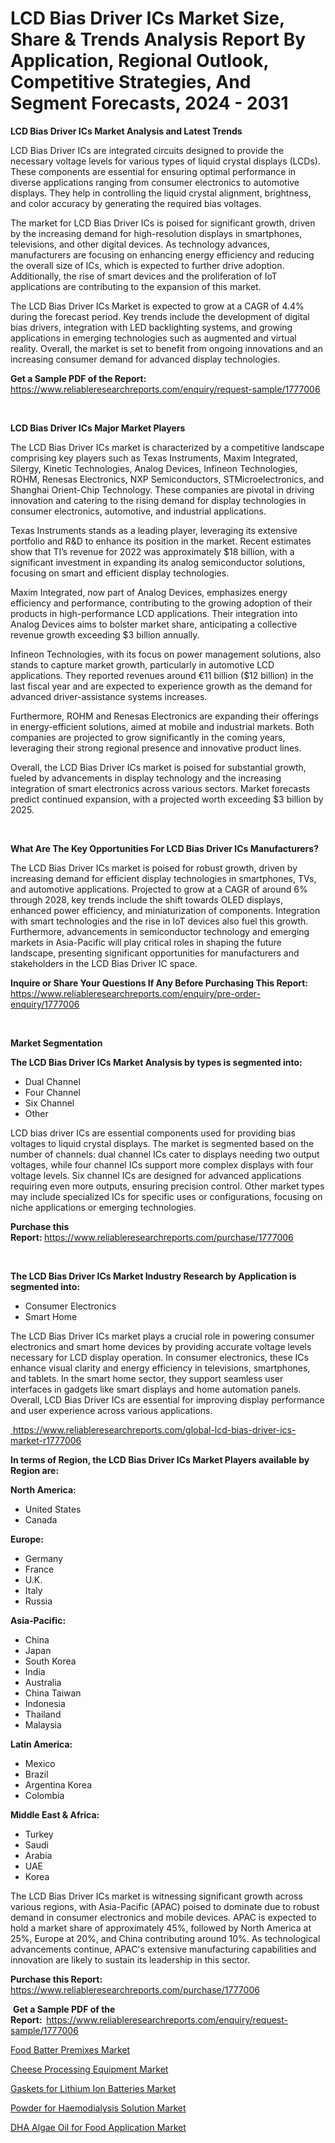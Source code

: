 <p><h1>LCD Bias Driver ICs Market Size, Share & Trends Analysis Report By Application, Regional Outlook, Competitive Strategies, And Segment Forecasts, 2024 - 2031</h1></p><p><strong>LCD Bias Driver ICs Market Analysis and Latest Trends</strong></p>
<p><p>LCD Bias Driver ICs are integrated circuits designed to provide the necessary voltage levels for various types of liquid crystal displays (LCDs). These components are essential for ensuring optimal performance in diverse applications ranging from consumer electronics to automotive displays. They help in controlling the liquid crystal alignment, brightness, and color accuracy by generating the required bias voltages.</p><p>The market for LCD Bias Driver ICs is poised for significant growth, driven by the increasing demand for high-resolution displays in smartphones, televisions, and other digital devices. As technology advances, manufacturers are focusing on enhancing energy efficiency and reducing the overall size of ICs, which is expected to further drive adoption. Additionally, the rise of smart devices and the proliferation of IoT applications are contributing to the expansion of this market.</p><p>The LCD Bias Driver ICs Market is expected to grow at a CAGR of 4.4% during the forecast period. Key trends include the development of digital bias drivers, integration with LED backlighting systems, and growing applications in emerging technologies such as augmented and virtual reality. Overall, the market is set to benefit from ongoing innovations and an increasing consumer demand for advanced display technologies.</p></p>
<p><strong>Get a Sample PDF of the Report:&nbsp;</strong> <a href="https://www.reliableresearchreports.com/enquiry/request-sample/1777006?utm_campaign=24&utm_medium=2&utm_source=Github&utm_content=ia&utm_term=13102024&utm_id=lcd-bias-driver-ics">https://www.reliableresearchreports.com/enquiry/request-sample/1777006</a></p>
<p>&nbsp;</p>
<p><strong>LCD Bias Driver ICs Major Market Players</strong></p>
<p><p>The LCD Bias Driver ICs market is characterized by a competitive landscape comprising key players such as Texas Instruments, Maxim Integrated, Silergy, Kinetic Technologies, Analog Devices, Infineon Technologies, ROHM, Renesas Electronics, NXP Semiconductors, STMicroelectronics, and Shanghai Orient-Chip Technology. These companies are pivotal in driving innovation and catering to the rising demand for display technologies in consumer electronics, automotive, and industrial applications.</p><p>Texas Instruments stands as a leading player, leveraging its extensive portfolio and R&D to enhance its position in the market. Recent estimates show that TI’s revenue for 2022 was approximately $18 billion, with a significant investment in expanding its analog semiconductor solutions, focusing on smart and efficient display technologies.</p><p>Maxim Integrated, now part of Analog Devices, emphasizes energy efficiency and performance, contributing to the growing adoption of their products in high-performance LCD applications. Their integration into Analog Devices aims to bolster market share, anticipating a collective revenue growth exceeding $3 billion annually.</p><p>Infineon Technologies, with its focus on power management solutions, also stands to capture market growth, particularly in automotive LCD applications. They reported revenues around €11 billion ($12 billion) in the last fiscal year and are expected to experience growth as the demand for advanced driver-assistance systems increases.</p><p>Furthermore, ROHM and Renesas Electronics are expanding their offerings in energy-efficient solutions, aimed at mobile and industrial markets. Both companies are projected to grow significantly in the coming years, leveraging their strong regional presence and innovative product lines.</p><p>Overall, the LCD Bias Driver ICs market is poised for substantial growth, fueled by advancements in display technology and the increasing integration of smart electronics across various sectors. Market forecasts predict continued expansion, with a projected worth exceeding $3 billion by 2025.</p></p>
<p>&nbsp;</p>
<p><strong>What Are The Key Opportunities For LCD Bias Driver ICs Manufacturers?</strong></p>
<p><p>The LCD Bias Driver ICs market is poised for robust growth, driven by increasing demand for efficient display technologies in smartphones, TVs, and automotive applications. Projected to grow at a CAGR of around 6% through 2028, key trends include the shift towards OLED displays, enhanced power efficiency, and miniaturization of components. Integration with smart technologies and the rise in IoT devices also fuel this growth. Furthermore, advancements in semiconductor technology and emerging markets in Asia-Pacific will play critical roles in shaping the future landscape, presenting significant opportunities for manufacturers and stakeholders in the LCD Bias Driver IC space.</p></p>
<p><strong>Inquire or Share Your Questions If Any Before Purchasing This Report:</strong> <a href="https://www.reliableresearchreports.com/enquiry/pre-order-enquiry/1777006?utm_campaign=24&utm_medium=2&utm_source=Github&utm_content=ia&utm_term=13102024&utm_id=lcd-bias-driver-ics">https://www.reliableresearchreports.com/enquiry/pre-order-enquiry/1777006</a></p>
<p>&nbsp;</p>
<p><strong>Market Segmentation</strong></p>
<p><strong>The LCD Bias Driver ICs Market Analysis by types is segmented into:</strong></p>
<p><ul><li>Dual Channel</li><li>Four Channel</li><li>Six Channel</li><li>Other</li></ul></p>
<p><p>LCD bias driver ICs are essential components used for providing bias voltages to liquid crystal displays. The market is segmented based on the number of channels: dual channel ICs cater to displays needing two output voltages, while four channel ICs support more complex displays with four voltage levels. Six channel ICs are designed for advanced applications requiring even more outputs, ensuring precision control. Other market types may include specialized ICs for specific uses or configurations, focusing on niche applications or emerging technologies.</p></p>
<p><strong>Purchase this Report:&nbsp;</strong><a href="https://www.reliableresearchreports.com/purchase/1777006?utm_campaign=24&utm_medium=2&utm_source=Github&utm_content=ia&utm_term=13102024&utm_id=lcd-bias-driver-ics">https://www.reliableresearchreports.com/purchase/1777006</a></p>
<p>&nbsp;</p>
<p><strong>The LCD Bias Driver ICs Market Industry Research by Application is segmented into:</strong></p>
<p><ul><li>Consumer Electronics</li><li>Smart Home</li></ul></p>
<p><p>The LCD Bias Driver ICs market plays a crucial role in powering consumer electronics and smart home devices by providing accurate voltage levels necessary for LCD display operation. In consumer electronics, these ICs enhance visual clarity and energy efficiency in televisions, smartphones, and tablets. In the smart home sector, they support seamless user interfaces in gadgets like smart displays and home automation panels. Overall, LCD Bias Driver ICs are essential for improving display performance and user experience across various applications.</p></p>
<p><a href="https://www.reliableresearchreports.com/global-lcd-bias-driver-ics-market-r1777006?utm_campaign=24&utm_medium=2&utm_source=Github&utm_content=ia&utm_term=13102024&utm_id=lcd-bias-driver-ics">&nbsp;https://www.reliableresearchreports.com/global-lcd-bias-driver-ics-market-r1777006</a></p>
<p><strong>In terms of Region, the LCD Bias Driver ICs Market Players available by Region are:</strong></p>
<p>
    <p> <strong> North America: </strong>
        <ul>
            <li>United States</li>
            <li>Canada</li>
        </ul>
        </p> 
    <p> <strong> Europe: </strong>
        <ul>
            <li>Germany</li>
            <li>France</li>
            <li>U.K.</li>
            <li>Italy</li>
            <li>Russia</li>
        </ul>
        </p> 
    <p> <strong> Asia-Pacific: </strong>
        <ul>
            <li>China</li>
            <li>Japan</li>
            <li>South Korea</li>
            <li>India</li>
            <li>Australia</li>
            <li>China Taiwan</li>
            <li>Indonesia</li>
            <li>Thailand</li>
            <li>Malaysia</li>
        </ul>
        </p> 
    <p> <strong> Latin America: </strong>
        <ul>
            <li>Mexico</li>
            <li>Brazil</li>
            <li>Argentina Korea</li>
            <li>Colombia</li>
        </ul>
        </p> 
    <p> <strong> Middle East & Africa: </strong>
        <ul>
            <li>Turkey</li>
            <li>Saudi</li>
            <li>Arabia</li>
            <li>UAE</li>
            <li>Korea</li>
        </ul>
    </p>
    </p>
<p><p>The LCD Bias Driver ICs market is witnessing significant growth across various regions, with Asia-Pacific (APAC) poised to dominate due to robust demand in consumer electronics and mobile devices. APAC is expected to hold a market share of approximately 45%, followed by North America at 25%, Europe at 20%, and China contributing around 10%. As technological advancements continue, APAC's extensive manufacturing capabilities and innovation are likely to sustain its leadership in this sector.</p></p>
<p><strong>Purchase this Report: </strong><a href="https://www.reliableresearchreports.com/purchase/1777006?utm_campaign=24&utm_medium=2&utm_source=Github&utm_content=ia&utm_term=13102024&utm_id=lcd-bias-driver-ics">https://www.reliableresearchreports.com/purchase/1777006</a></p>
<p>&nbsp;<strong>Get a Sample PDF of the Report:&nbsp;&nbsp;</strong><a href="https://www.reliableresearchreports.com/enquiry/request-sample/1777006?utm_campaign=24&utm_medium=2&utm_source=Github&utm_content=ia&utm_term=13102024&utm_id=lcd-bias-driver-ics">https://www.reliableresearchreports.com/enquiry/request-sample/1777006</a></p>
<p><strong></strong></p>
<p><p><a href="https://www.linkedin.com/pulse/global-food-batter-premixes-market-size-expected-experience-3ifpc?utm_campaign=24&utm_medium=2&utm_source=Github&utm_content=ia&utm_term=13102024&utm_id=lcd-bias-driver-ics">Food Batter Premixes Market</a></p><p><a href="https://issuu.com/reportprime-2/docs/cheese-processing-equipment-market-_f38c62a494bd42?utm_campaign=24&utm_medium=2&utm_source=Github&utm_content=ia&utm_term=13102024&utm_id=lcd-bias-driver-ics">Cheese Processing Equipment Market</a></p><p><a href="https://github.com/santosh758595/Market-Research-Report-List-6/blob/main/gaskets-for-lithium-ion-batteries-market.md?utm_campaign=24&utm_medium=2&utm_source=Github&utm_content=ia&utm_term=13102024&utm_id=lcd-bias-driver-ics">Gaskets for Lithium Ion Batteries Market</a></p><p><a href="https://github.com/poppeotabedvo5/Market-Research-Report-List-1/blob/main/powder-for-haemodialysis-solution-market.md?utm_campaign=24&utm_medium=2&utm_source=Github&utm_content=ia&utm_term=13102024&utm_id=lcd-bias-driver-ics">Powder for Haemodialysis Solution Market</a></p><p><a href="https://www.linkedin.com/pulse/analyzing-key-drivers-dha-algae-oil-food-application-market-msivc?utm_campaign=24&utm_medium=2&utm_source=Github&utm_content=ia&utm_term=13102024&utm_id=lcd-bias-driver-ics">DHA Algae Oil for Food Application Market</a></p></p>